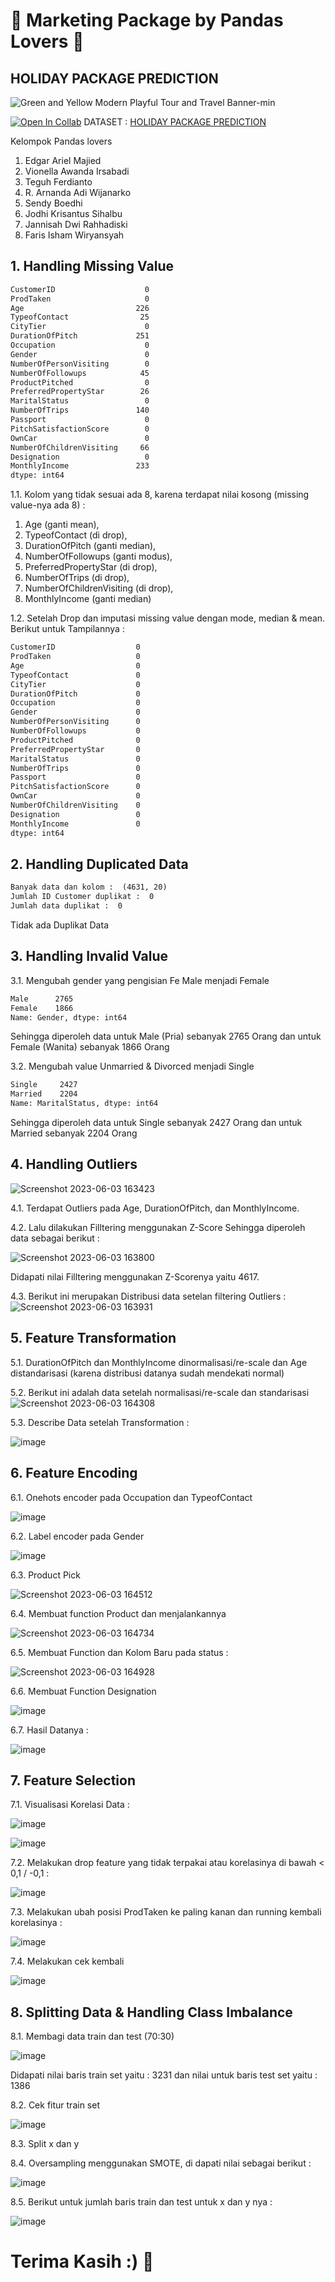 # 🐼 Marketing Package by Pandas Lovers 🐼
## HOLIDAY PACKAGE PREDICTION

![Green and Yellow Modern Playful Tour and Travel Banner-min](https://github.com/Astryon/final_project/assets/68798868/0e13866e-cc22-4637-bba1-a34fe43bccdc)


[![Open In Collab](https://colab.research.google.com/assets/colab-badge.svg)](https://colab.research.google.com/drive/1og6cvaGaytVXbDfEG2YFAhy9YhaIQPVY?usp=sharing#scrollTo=fQlFGqU0NjD-)
DATASET : [HOLIDAY PACKAGE PREDICTION](https://www.kaggle.com/datasets/susant4learning/holiday-package-purchase-prediction)

Kelompok Pandas lovers
1. Edgar Ariel Majied
2. Vionella Awanda Irsabadi
3. Teguh Ferdianto
4. R. Arnanda Adi Wijanarko
5. Sendy Boedhi
6. Jodhi Krisantus Sihalbu
7. Jannisah Dwi Rahhadiski
8. Faris Isham Wiryansyah

## 1. Handling Missing Value
```html
CustomerID                    0
ProdTaken                     0
Age                         226
TypeofContact                25
CityTier                      0
DurationOfPitch             251
Occupation                    0
Gender                        0
NumberOfPersonVisiting        0
NumberOfFollowups            45
ProductPitched                0
PreferredPropertyStar        26
MaritalStatus                 0
NumberOfTrips               140
Passport                      0
PitchSatisfactionScore        0
OwnCar                        0
NumberOfChildrenVisiting     66
Designation                   0
MonthlyIncome               233
dtype: int64
```
1.1. Kolom yang tidak sesuai ada 8, karena terdapat nilai kosong (missing value-nya ada 8) : 
1. Age (ganti mean), 
2. TypeofContact (di drop), 
3. DurationOfPitch (ganti median), 
4. NumberOfFollowups (ganti modus), 
5. PreferredPropertyStar (di drop), 
6. NumberOfTrips (di drop), 
7. NumberOfChildrenVisiting (di drop), 
8. MonthlyIncome (ganti median)

1.2. Setelah Drop dan imputasi missing value dengan mode, median & mean. Berikut untuk Tampilannya : 
```html
CustomerID                  0
ProdTaken                   0
Age                         0
TypeofContact               0
CityTier                    0
DurationOfPitch             0
Occupation                  0
Gender                      0
NumberOfPersonVisiting      0
NumberOfFollowups           0
ProductPitched              0
PreferredPropertyStar       0
MaritalStatus               0
NumberOfTrips               0
Passport                    0
PitchSatisfactionScore      0
OwnCar                      0
NumberOfChildrenVisiting    0
Designation                 0
MonthlyIncome               0
dtype: int64
```

## 2. Handling Duplicated Data
```html
Banyak data dan kolom :  (4631, 20)
Jumlah ID Customer duplikat :  0
Jumlah data duplikat :  0
```
Tidak ada Duplikat Data

## 3. Handling Invalid Value
3.1. Mengubah gender yang pengisian Fe Male menjadi Female
```html
Male      2765
Female    1866
Name: Gender, dtype: int64
```
Sehingga diperoleh data untuk Male (Pria) sebanyak 2765 Orang dan untuk Female (Wanita) sebanyak 1866 Orang

3.2. Mengubah value Unmarried & Divorced menjadi Single
```html
Single     2427
Married    2204
Name: MaritalStatus, dtype: int64
```
Sehingga diperoleh data untuk Single sebanyak 2427 Orang dan untuk Married sebanyak 2204 Orang

## 4. Handling Outliers
![Screenshot 2023-06-03 163423](https://github.com/Astryon/Stage2_Final_Project/assets/68798868/524db16d-61a9-45f9-903d-2d152dd7cc40)

4.1. Terdapat Outliers pada Age, DurationOfPitch, dan MonthlyIncome. 

4.2. Lalu dilakukan Filltering menggunakan Z-Score Sehingga diperoleh data sebagai berikut : 

![Screenshot 2023-06-03 163800](https://github.com/Astryon/Stage2_Final_Project/assets/68798868/d8b37d78-4655-4f1c-9469-0b5686ec3b86)

   Didapati nilai Filltering menggunakan Z-Scorenya yaitu 4617. 

4.3. Berikut ini merupakan Distribusi data setelan filtering Outliers : 
![Screenshot 2023-06-03 163931](https://github.com/Astryon/Stage2_Final_Project/assets/68798868/0d1b3f19-9ffc-4c09-a521-a50eefea775e)

## 5. Feature Transformation

5.1. DurationOfPitch dan MonthlyIncome dinormalisasi/re-scale dan Age distandarisasi (karena distribusi datanya sudah mendekati normal)

5.2. Berikut ini adalah data setelah normalisasi/re-scale dan standarisasi
![Screenshot 2023-06-03 164308](https://github.com/Astryon/Stage2_Final_Project/assets/68798868/31becff0-961d-4020-bf69-8cdada1279e2)

5.3. Describe Data setelah Transformation : 

![image](https://github.com/Astryon/Stage2_Final_Project/assets/68798868/a5a00997-ce05-444f-9bc3-a954d8b4260f)


## 6. Feature Encoding
6.1. Onehots encoder pada Occupation dan TypeofContact

![image](https://github.com/Astryon/Stage2_Final_Project/assets/68798868/2a5aa41c-a6c4-4d2e-a226-a66c8db3f27d)


6.2. Label encoder pada Gender

![image](https://github.com/Astryon/Stage2_Final_Project/assets/68798868/a8701da7-6850-4646-bdb2-452a1546bc0e)

6.3. Product Pick 

![Screenshot 2023-06-03 164512](https://github.com/Astryon/Stage2_Final_Project/assets/68798868/82e2b907-2598-4cbe-9fb0-ed187bc2dbc6)

6.4. Membuat function Product dan menjalankannya 

![Screenshot 2023-06-03 164734](https://github.com/Astryon/Stage2_Final_Project/assets/68798868/2b043d93-fea3-443f-8a9b-4278c334afb2)

6.5. Membuat Function dan Kolom Baru pada status : 

![Screenshot 2023-06-03 164928](https://github.com/Astryon/Stage2_Final_Project/assets/68798868/5a30e948-fa66-4c87-bc1d-6e9339c7b081)

6.6. Membuat Function Designation

![image](https://github.com/Astryon/Stage2_Final_Project/assets/68798868/d3a1b887-075f-4c90-b0b1-d2a3de885d1b)

6.7. Hasil Datanya : 

![image](https://github.com/Astryon/Stage2_Final_Project/assets/68798868/6e23b50a-4701-42e7-9116-587594fd227b)

## 7. Feature Selection
7.1. Visualisasi Korelasi Data : 

![image](https://github.com/Astryon/Stage2_Final_Project/assets/68798868/ffa529f4-76b3-4434-874f-1ca29c2da9f1)

![image](https://github.com/Astryon/Stage2_Final_Project/assets/68798868/a3d37dbe-9813-4503-8752-b22f7dcc7012)

7.2. Melakukan drop feature yang tidak terpakai atau korelasinya di bawah < 0,1 / -0,1 : 

![image](https://github.com/Astryon/Stage2_Final_Project/assets/68798868/ac0a52da-4755-4cd0-995b-16215e156b1d)

7.3. Melakukan ubah posisi ProdTaken ke paling kanan dan running kembali korelasinya : 

![image](https://github.com/Astryon/Stage2_Final_Project/assets/68798868/20965001-40b4-4645-963a-727f4ebbabc8)

7.4. Melakukan cek kembali 

![image](https://github.com/Astryon/Stage2_Final_Project/assets/68798868/8e500782-b274-4d90-9455-59a78fa13631)

## 8. Splitting Data & Handling Class Imbalance
8.1. Membagi data train dan test (70:30)

![image](https://github.com/Astryon/Stage2_Final_Project/assets/68798868/af9800fc-41f0-4f44-b63d-6529698cd70d)

Didapati nilai baris train set yaitu : 3231 dan nilai untuk baris test set yaitu : 1386 

8.2. Cek fitur train set

![image](https://github.com/Astryon/Stage2_Final_Project/assets/68798868/d4e8a054-f967-4bf6-9845-980d04a2cc49)

8.3. Split x dan y

8.4. Oversampling menggunakan SMOTE, di dapati nilai sebagai berikut : 

![image](https://github.com/Astryon/Stage2_Final_Project/assets/68798868/619e2342-393e-4fa0-a621-b1d4262870f2)

8.5. Berikut untuk jumlah baris train dan test untuk x dan y nya : 

![image](https://github.com/Astryon/Stage2_Final_Project/assets/68798868/037ffecd-b8ef-482a-b0f2-d116458023b5)

# Terima Kasih :) 🐼














